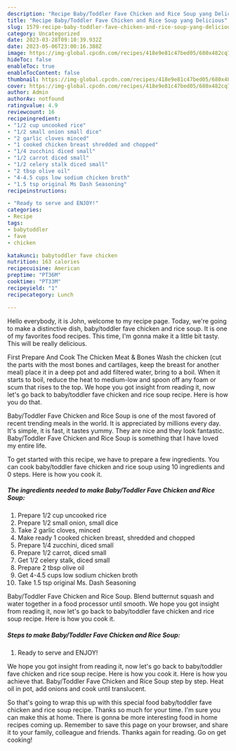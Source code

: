 ```yaml
---
description: "Recipe Baby/Toddler Fave Chicken and Rice Soup yang Delicious"
title: "Recipe Baby/Toddler Fave Chicken and Rice Soup yang Delicious"
slug: 1579-recipe-baby-toddler-fave-chicken-and-rice-soup-yang-delicious
category: Uncategorized
date: 2023-03-28T09:10:39.932Z
date: 2023-05-06T23:00:16.388Z
image: https://img-global.cpcdn.com/recipes/418e9e81c47bed05/680x482cq70/babytoddler-fave-chicken-and-rice-soup-recipe-main-photo.jpg
hideToc: false
enableToc: true
enableTocContent: false
thumbnail: https://img-global.cpcdn.com/recipes/418e9e81c47bed05/680x482cq70/babytoddler-fave-chicken-and-rice-soup-recipe-main-photo.jpg
cover: https://img-global.cpcdn.com/recipes/418e9e81c47bed05/680x482cq70/babytoddler-fave-chicken-and-rice-soup-recipe-main-photo.jpg
author: Admin
authorAv: notfound
ratingvalue: 4.9
reviewcount: 16
recipeingredient:
- "1/2 cup uncooked rice"
- "1/2 small onion small dice"
- "2 garlic cloves minced"
- "1 cooked chicken breast shredded and chopped"
- "1/4 zucchini diced small"
- "1/2 carrot diced small"
- "1/2 celery stalk diced small"
- "2 tbsp olive oil"
- "4-4.5 cups low sodium chicken broth"
- "1.5 tsp original Ms Dash Seasoning"
recipeinstructions:

- "Ready to serve and ENJOY!"
categories:
- Recipe
tags:
- babytoddler
- fave
- chicken

katakunci: babytoddler fave chicken 
nutrition: 163 calories
recipecuisine: American
preptime: "PT36M"
cooktime: "PT33M"
recipeyield: "1"
recipecategory: Lunch

---
```



Hello everybody, it is John, welcome to my recipe page. Today, we're going to make a distinctive dish, baby/toddler fave chicken and rice soup. It is one of my favorites food recipes. This time, I'm gonna make it a little bit tasty. This will be really delicious.

First Prepare And Cook The Chicken Meat &amp; Bones Wash the chicken (cut the parts with the most bones and cartilages, keep the breast for another meal) place it in a deep pot and add filtered water, bring to a boil. When it starts to boil, reduce the heat to medium-low and spoon off any foam or scum that rises to the top. We hope you got insight from reading it, now let&#39;s go back to baby/toddler fave chicken and rice soup recipe. Here is how you do that.

Baby/Toddler Fave Chicken and Rice Soup is one of the most favored of recent trending meals in the world. It is appreciated by millions every day. It's simple, it is fast, it tastes yummy. They are nice and they look fantastic. Baby/Toddler Fave Chicken and Rice Soup is something that I have loved my entire life.


To get started with this recipe, we have to prepare a few ingredients. You can cook baby/toddler fave chicken and rice soup using 10 ingredients and 0 steps. Here is how you cook it.

<!--inarticleads1-->

##### The ingredients needed to make Baby/Toddler Fave Chicken and Rice Soup:

1. Prepare 1/2 cup uncooked rice
1. Prepare 1/2 small onion, small dice
1. Take 2 garlic cloves, minced
1. Make ready 1 cooked chicken breast, shredded and chopped
1. Prepare 1/4 zucchini, diced small
1. Prepare 1/2 carrot, diced small
1. Get 1/2 celery stalk, diced small
1. Prepare 2 tbsp olive oil
1. Get 4-4.5 cups low sodium chicken broth
1. Take 1.5 tsp original Ms. Dash Seasoning


Baby/Toddler Fave Chicken and Rice Soup. Blend butternut squash and water together in a food processor until smooth. We hope you got insight from reading it, now let&#39;s go back to baby/toddler fave chicken and rice soup recipe. Here is how you cook it. 

<!--inarticleads2-->

##### Steps to make Baby/Toddler Fave Chicken and Rice Soup:


1. Ready to serve and ENJOY!

We hope you got insight from reading it, now let&#39;s go back to baby/toddler fave chicken and rice soup recipe. Here is how you cook it. Here is how you achieve that. Baby/Toddler Fave Chicken and Rice Soup step by step. Heat oil in pot, add onions and cook until translucent. 

So that's going to wrap this up with this special food baby/toddler fave chicken and rice soup recipe. Thanks so much for your time. I'm sure you can make this at home. There is gonna be more interesting food in home recipes coming up. Remember to save this page on your browser, and share it to your family, colleague and friends. Thanks again for reading. Go on get cooking!
